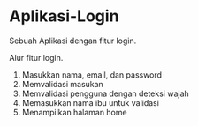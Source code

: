 # Aplikasi-Login
Sebuah Aplikasi dengan fitur login.

Alur fitur login.
1. Masukkan nama, email, dan password
2. Memvalidasi masukan
3. Memvalidasi pengguna dengan deteksi wajah
4. Memasukkan nama ibu untuk validasi
5. Menampilkan halaman home
